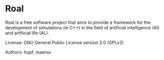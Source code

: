 Roal
====

Roal is a free software project that aims to provide a framework for the development of simulations (in C++) in the field of artificial intelligence (AI) and artificial life (AL).

License: GNU General Public License version 2.0 (GPLv2)

Authors: hupf, maersu

